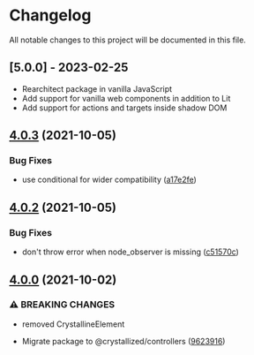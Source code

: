 # Changelog

All notable changes to this project will be documented in this file.

## [5.0.0] - 2023-02-25

- Rearchitect package in vanilla JavaScript
- Add support for vanilla web components in addition to Lit
- Add support for actions and targets inside shadow DOM

## [4.0.3](https://github.com/whitefusionhq/crystallized/compare/v4.0.2...v4.0.3) (2021-10-05)

### Bug Fixes

* use conditional for wider compatibility ([a17e2fe](https://github.com/whitefusionhq/crystallized/commit/a17e2fe6972c53dfd4722f481d7bfbb139c54531))

## [4.0.2](https://github.com/whitefusionhq/crystallized/compare/v4.0.0...v4.0.2) (2021-10-05)

### Bug Fixes

* don't throw error when node_observer is missing ([c51570c](https://github.com/whitefusionhq/crystallized/commit/c51570c3e38bfedb76b9080abbc633e1b0630753))

## [4.0.0](https://github.com/whitefusionhq/crystallized/compare/v3.0.0...v4.0.0) (2021-10-02)

### ⚠ BREAKING CHANGES

* removed CrystallineElement

* Migrate package to @crystallized/controllers ([9623916](https://github.com/whitefusionhq/crystallized/commit/96239167de6ece0399ebf10527b4805a3a7fb90f))
